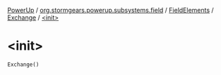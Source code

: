 [PowerUp](../../../index.md) / [org.stormgears.powerup.subsystems.field](../../index.md) / [FieldElements](../index.md) / [Exchange](index.md) / [&lt;init&gt;](./-init-.md)

# &lt;init&gt;

`Exchange()`